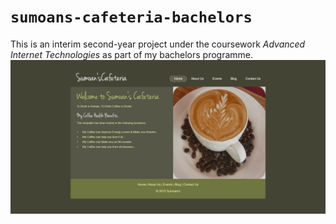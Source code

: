 # `sumoans-cafeteria-bachelors`
This is an interim second-year project under the coursework *Advanced Internet Technologies* as part of my bachelors programme.
![](https://github.com/ranjiGT/sumoans-cafeteria-bachelors/blob/master/Second%20Year%20Project.png)

